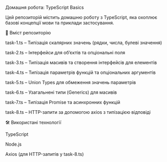 Домашня робота: TypeScript Basics

Цей репозиторій містить домашню роботу з TypeScript, яка охоплює базові концепції мови та приклади застосування.

📂 Вміст репозиторію

task-1.ts – Типізація скалярних значень (рядки, числа, булеві значення)

task-2.ts – Інтерфейси для об’єктів та опціональні поля

task-3.ts – Типізація масивів та створення інтерфейсів для елементів

task-4.ts – Типізація параметрів функцій та опціональних аргументів

task-5.ts – Union Types для обмеження значень параметрів

task-6.ts – Узагальнені типи (Generics) для масивів

task-7.ts – Типізація Promise та асинхронних функцій

task-8.ts – HTTP-запити за допомогою axios з типізацією відповіді

🛠 Використані технології

TypeScript

Node.js

Axios (для HTTP-запитів у task-8.ts)
